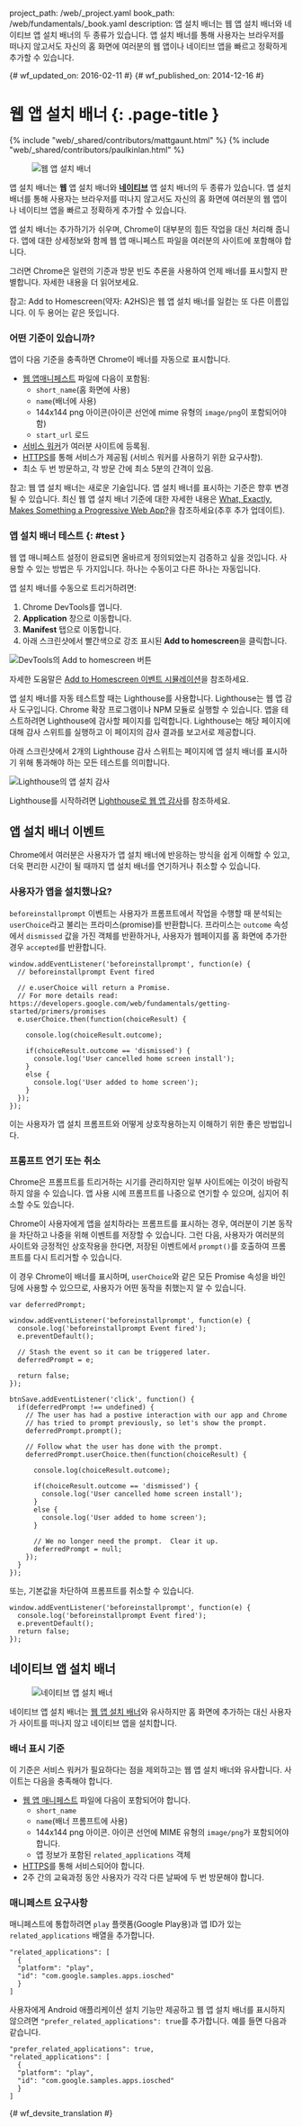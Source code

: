 project_path: /web/_project.yaml
book_path: /web/fundamentals/_book.yaml
description: 앱 설치 배너는 웹 앱 설치 배너와 네이티브 앱 설치 배너의 두 종류가 있습니다. 앱 설치 배너를 통해 사용자는 브라우저를 떠나지 않고서도 자신의 홈 화면에 여러분의 웹 앱이나 네이티브 앱을 빠르고 정확하게 추가할 수 있습니다.

{# wf_updated_on: 2016-02-11 #}
{# wf_published_on: 2014-12-16 #}

# 웹 앱 설치 배너 {: .page-title }

{% include "web/_shared/contributors/mattgaunt.html" %}
{% include "web/_shared/contributors/paulkinlan.html" %}

<div class="attempt-right">
  <figure>
    <img src="images/add-to-home-screen.gif" alt="웹 앱 설치 배너">
  </figure>
</div>

앱 설치 배너는 **웹** 앱 설치 배너와
[**네이티브**](native-app-install) 앱 설치 배너의 두 종류가 있습니다. 앱 설치 배너를 통해 사용자는 브라우저를 떠나지 않고서도 자신의 홈 화면에 여러분의 웹 앱이나 네이티브 앱을 빠르고 정확하게 추가할 수 있습니다.

앱 설치 배너는 추가하기가 쉬우며, Chrome이 대부분의 힘든 작업을
대신 처리해 줍니다. 앱에 대한 상세정보와 함께 웹 앱 매니페스트 파일을 여러분의 사이트에 포함해야 합니다.


그러면 Chrome은 일련의 기준과 방문 빈도 추론을 사용하여
언제 배너를 표시할지 판별합니다. 자세한 내용을 더 읽어보세요.

참고: Add to Homescreen(약자: A2HS)은 웹 앱 설치 배너를 일컫는 또 다른 이름입니다. 이 두 용어는 같은 뜻입니다.

### 어떤 기준이 있습니까?

앱이 다음 기준을 충족하면 Chrome이 배너를 자동으로
표시합니다.

* [웹 앱매니페스트](../web-app-manifest/) 파일에 다음이 포함됨:
    - `short_name`(홈 화면에 사용)
    - `name`(배너에 사용)
    - 144x144 png 아이콘(아이콘 선언에 mime 유형의 `image/png`이 포함되어야 함)
    - `start_url` 로드
* [서비스 워커](/web/fundamentals/getting-started/primers/service-workers)가
여러분 사이트에 등록됨.
* [HTTPS](/web/fundamentals/security/encrypt-in-transit/why-https)를 통해 서비스가 제공됨
(서비스 워커를 사용하기 위한 요구사항).
* 최소 두 번 방문하고, 각 방문 간에 최소 5분의 간격이 있음.

참고: 웹 앱 설치 배너는 새로운 기술입니다. 앱 설치 배너를 표시하는 기준은 향후 변경될 수 있습니다. 최신 웹 앱 설치 배너 기준에 대한 자세한 내용은 [What, Exactly, Makes Something a Progressive Web App?](https://infrequently.org/2016/09/what-exactly-makes-something-a-progressive-web-app/)을 참조하세요(추후 추가 업데이트).

### 앱 설치 배너 테스트 {: #test }

웹 앱 매니페스트 설정이 완료되면 올바르게 정의되었는지
검증하고 싶을 것입니다. 사용할 수 있는 방법은 두 가지입니다. 하나는
수동이고 다른 하나는 자동입니다.

앱 설치 배너를 수동으로 트리거하려면:

1. Chrome DevTools를 엽니다.
2. **Application** 창으로 이동합니다.
3. **Manifest** 탭으로 이동합니다.
4. 아래 스크린샷에서 빨간색으로 강조 표시된 **Add to homescreen**을 클릭합니다.

![DevTools의 Add to homescreen 버튼](images/devtools-a2hs.png)

자세한 도움말은 [Add to Homescreen
이벤트 시뮬레이션](/web/tools/chrome-devtools/progressive-web-apps#add-to-homescreen)을
참조하세요.

앱 설치 배너를 자동 테스트할 때는 Lighthouse를 사용합니다. Lighthouse는
웹 앱 감사 도구입니다. Chrome 확장 프로그램이나
NPM 모듈로 실행할 수 있습니다. 앱을 테스트하려면 Lighthouse에
감사할 페이지를 입력합니다. Lighthouse는 해당 페이지에 대해 감사 스위트를 실행하고
이 페이지의 감사 결과를 보고서로 제공합니다.

아래 스크린샷에서 2개의 Lighthouse 감사 스위트는
페이지에 앱 설치 배너를 표시하기 위해 통과해야 하는 모든 테스트를 의미합니다.

![Lighthouse의 앱 설치 감사](images/lighthouse-a2hs.png)

Lighthouse를 시작하려면 [Lighthouse로 웹 앱 감사](/web/tools/lighthouse/)를
참조하세요.

## 앱 설치 배너 이벤트

Chrome에서 여러분은 사용자가 앱 설치 배너에 반응하는 방식을
쉽게 이해할 수 있고, 더욱 편리한 시간이 될 때까지 앱 설치 배너를 연기하거나 취소할 수 있습니다.

### 사용자가 앱을 설치했나요?

`beforeinstallprompt` 이벤트는 사용자가 프롬프트에서 작업을 수행할 때 
분석되는 `userChoice`라고 불리는 프라미스(promise)를 반환합니다.  프라미스는 `outcome` 속성에서 `dismissed` 값을 가진
객체를 반환하거나,
사용자가 웹페이지를 홈 화면에 추가한 경우 `accepted`를 반환합니다.

    window.addEventListener('beforeinstallprompt', function(e) {
      // beforeinstallprompt Event fired
      
      // e.userChoice will return a Promise. 
      // For more details read: https://developers.google.com/web/fundamentals/getting-started/primers/promises
      e.userChoice.then(function(choiceResult) {
        
        console.log(choiceResult.outcome);
        
        if(choiceResult.outcome == 'dismissed') {
          console.log('User cancelled home screen install');
        }
        else {
          console.log('User added to home screen');
        }
      });
    });
    

이는 사용자가 앱 설치 프롬프트와 어떻게 상호작용하는지
이해하기 위한 좋은 방법입니다.


### 프롬프트 연기 또는 취소

Chrome은 프롬프트를 트리거하는 시기를 관리하지만 일부 사이트에는
이것이 바람직하지 않을 수 있습니다. 앱 사용 시에 프롬프트를 나중으로 연기할 수 있으며,
심지어 취소할 수도 있습니다. 

Chrome이 사용자에게 앱을 설치하라는 프롬프트를 표시하는 경우,
여러분이 기본 동작을 차단하고 나중을 위해 이벤트를 저장할 수 있습니다. 그런 다음,
사용자가 여러분의 사이트와 긍정적인 상호작용을 한다면,
저장된 이벤트에서 `prompt()`를 호출하여 프롬프트를 다시 트리거할 수 있습니다. 

이 경우 Chrome이 배너를 표시하며, `userChoice`와 같은
모든 Promise 속성을 바인딩에 사용할 수 있으므로, 사용자가
어떤 동작을 취했는지 알 수 있습니다.
    
    var deferredPrompt;
    
    window.addEventListener('beforeinstallprompt', function(e) {
      console.log('beforeinstallprompt Event fired');
      e.preventDefault();
      
      // Stash the event so it can be triggered later.
      deferredPrompt = e;
      
      return false;
    });
    
    btnSave.addEventListener('click', function() {
      if(deferredPrompt !== undefined) {
        // The user has had a postive interaction with our app and Chrome
        // has tried to prompt previously, so let's show the prompt.
        deferredPrompt.prompt();
      
        // Follow what the user has done with the prompt.
        deferredPrompt.userChoice.then(function(choiceResult) {
      
          console.log(choiceResult.outcome);
          
          if(choiceResult.outcome == 'dismissed') {
            console.log('User cancelled home screen install');
          }
          else {
            console.log('User added to home screen');
          }
          
          // We no longer need the prompt.  Clear it up.
          deferredPrompt = null;
        });
      }
    });
    

또는, 기본값을 차단하여 프롬프트를 취소할 수 있습니다.

    window.addEventListener('beforeinstallprompt', function(e) {
      console.log('beforeinstallprompt Event fired');
      e.preventDefault();
      return false;
    });
    
## 네이티브 앱 설치 배너

<div class="attempt-right">
  <figure>
     <img src="images/native-app-install-banner.gif" alt="네이티브 앱 설치 배너" style="max-height: 500px">
  </figure>
</div>

네이티브 앱 설치 배너는 [웹 앱 설치 배너](.)와 유사하지만
홈 화면에 추가하는 대신 사용자가
사이트를 떠나지 않고 네이티브 앱을 설치합니다.

### 배너 표시 기준

이 기준은 서비스 워커가 필요하다는 점을 제외하고는 웹 앱 설치 배너와
유사합니다. 사이트는 다음을 충족해야 합니다.

* [웹 앱 매니페스트](../web-app-manifest/) 파일에 다음이 포함되어야 합니다.
  - `short_name`
  - `name`(배너 프롬프트에 사용)
  - 144x144 png 아이콘. 아이콘 선언에 MIME 유형의 `image/png`가 포함되어야 합니다.
  - 앱 정보가 포함된 `related_applications` 객체
* [HTTPS](/web/fundamentals/security/encrypt-in-transit/enable-https)를 통해 서비스되어야 합니다.
* 2주 간의 교육과정 동안 사용자가 각각 다른 날짜에 두 번 방문해야 합니다.


### 매니페스트 요구사항

매니페스트에 통합하려면
`play` 플랫폼(Google Play용)과 앱 ID가 있는 `related_applications` 배열을 추가합니다.


    "related_applications": [
      {
      "platform": "play",
      "id": "com.google.samples.apps.iosched"
      }
    ]
    

사용자에게 Android 애플리케이션 설치 기능만 제공하고
웹 앱 설치 배너를 표시하지 않으려면
`"prefer_related_applications": true`를 추가합니다. 예를 들면 다음과 같습니다.


    "prefer_related_applications": true,
    "related_applications": [
      {
      "platform": "play",
      "id": "com.google.samples.apps.iosched"
      }
    ]


{# wf_devsite_translation #}
